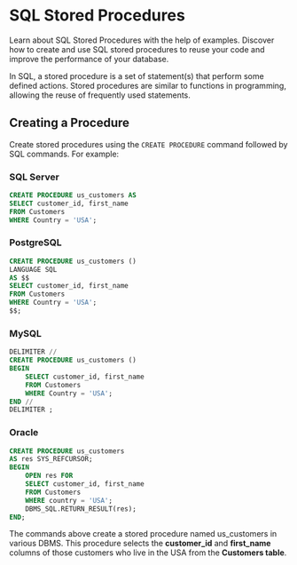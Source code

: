 # SQL Stored Procedures

Learn about SQL Stored Procedures with the help of examples. Discover how to create and use SQL stored procedures to reuse your code and improve the performance of your database.

In SQL, a stored procedure is a set of statement(s) that perform some defined actions. Stored procedures are similar to functions in programming, allowing the reuse of frequently used statements.

## Creating a Procedure

Create stored procedures using the `CREATE PROCEDURE` command followed by SQL commands. For example:

### SQL Server

```sql
CREATE PROCEDURE us_customers AS
SELECT customer_id, first_name
FROM Customers
WHERE Country = 'USA';
```

### PostgreSQL

```sql
CREATE PROCEDURE us_customers ()
LANGUAGE SQL
AS $$
SELECT customer_id, first_name
FROM Customers
WHERE Country = 'USA';
$$;
```

### MySQL

```sql
DELIMITER //
CREATE PROCEDURE us_customers ()
BEGIN
    SELECT customer_id, first_name
    FROM Customers
    WHERE Country = 'USA';
END //
DELIMITER ;
```
### Oracle

```sql
CREATE PROCEDURE us_customers
AS res SYS_REFCURSOR;  
BEGIN
    OPEN res FOR
    SELECT customer_id, first_name
    FROM Customers
    WHERE country = 'USA';
    DBMS_SQL.RETURN_RESULT(res);
END;
```

The commands above create a stored procedure named us_customers in various DBMS. This procedure selects the **customer_id** and **first_name** columns of those customers who live in the USA from the **Customers table**.

